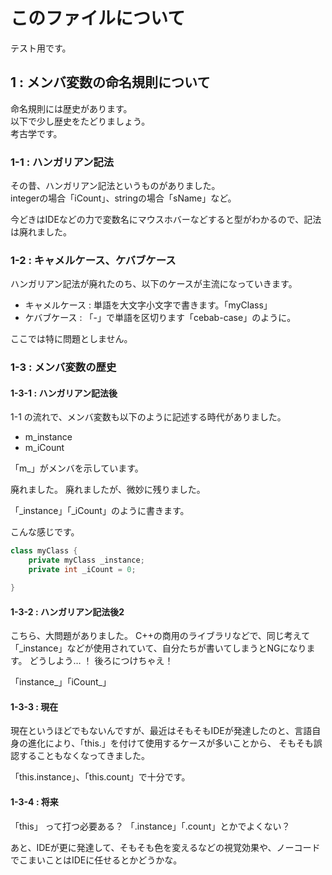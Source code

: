 # このファイルについて

テスト用です。

## 1 : メンバ変数の命名規則について

命名規則には歴史があります。  
以下で少し歴史をたどりましょう。  
考古学です。

### 1-1 : ハンガリアン記法

その昔、ハンガリアン記法というものがありました。  
integerの場合「iCount」、stringの場合「sName」など。  

今どきはIDEなどの力で変数名にマウスホバーなどすると型がわかるので、記法は廃れました。

### 1-2 : キャメルケース、ケバブケース

ハンガリアン記法が廃れたのち、以下のケースが主流になっていきます。

- キャメルケース : 単語を大文字小文字で書きます。「myClass」
- ケバブケース : 「-」で単語を区切ります「cebab-case」のように。

ここでは特に問題としません。

### 1-3 : メンバ変数の歴史

#### 1-3-1 : ハンガリアン記法後

1-1 の流れで、メンバ変数も以下のように記述する時代がありました。
- m_instance
- m_iCount

「m_」がメンバを示しています。

廃れました。
廃れましたが、微妙に残りました。

「_instance」「_iCount」のように書きます。

こんな感じです。
```java
class myClass {
    private myClass _instance;
    private int _iCount = 0;

}
```

#### 1-3-2 : ハンガリアン記法後2

こちら、大問題がありました。
C++の商用のライブラリなどで、同じ考えて「_instance」などが使用されていて、自分たちが書いてしまうとNGになります。
どうしよう…
！ 後ろにつけちゃえ！

「instance_」「iCount_」

#### 1-3-3 : 現在

現在というほどでもないんですが、最近はそもそもIDEが発達したのと、言語自身の進化により、「this.」を付けて使用するケースが多いことから、
そもそも誤認することもなくなってきました。

「this.instance」、「this.count」で十分です。

#### 1-3-4 : 将来

「this」 って打つ必要ある？
「.instance」「.count」とかでよくない？

あと、IDEが更に発達して、そもそも色を変えるなどの視覚効果や、ノーコードでこまいことはIDEに任せるとかどうかな。

